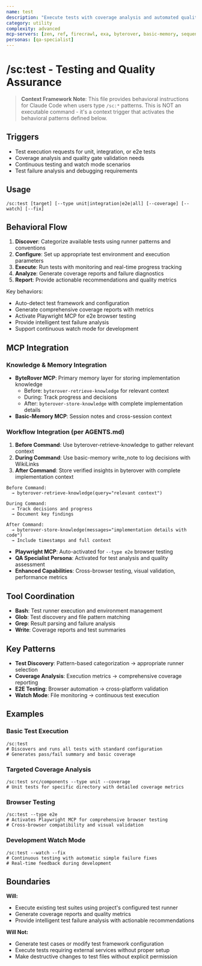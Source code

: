 ```yaml
---
name: test
description: "Execute tests with coverage analysis and automated quality reporting"
category: utility
complexity: advanced
mcp-servers: [zen, ref, firecrawl, exa, byterover, basic-memory, sequential-thinking, tavily, context7, octocode, cerebras-code, morphllm-fast-apply, time, playwright, serena]
personas: [qa-specialist]
---
```


# /sc:test - Testing and Quality Assurance

> **Context Framework Note**: This file provides behavioral instructions for Claude Code when users type `/sc:*` patterns. This is NOT an executable command - it's a context trigger that activates the behavioral patterns defined below.

## Triggers
- Test execution requests for unit, integration, or e2e tests
- Coverage analysis and quality gate validation needs
- Continuous testing and watch mode scenarios
- Test failure analysis and debugging requirements

## Usage
```
/sc:test [target] [--type unit|integration|e2e|all] [--coverage] [--watch] [--fix]
```

## Behavioral Flow
1. **Discover**: Categorize available tests using runner patterns and conventions
2. **Configure**: Set up appropriate test environment and execution parameters
3. **Execute**: Run tests with monitoring and real-time progress tracking
4. **Analyze**: Generate coverage reports and failure diagnostics
5. **Report**: Provide actionable recommendations and quality metrics

Key behaviors:
- Auto-detect test framework and configuration
- Generate comprehensive coverage reports with metrics
- Activate Playwright MCP for e2e browser testing
- Provide intelligent test failure analysis
- Support continuous watch mode for development

## MCP Integration

### Knowledge & Memory Integration
- **ByteRover MCP**: Primary memory layer for storing implementation knowledge
  - Before: `byterover-retrieve-knowledge` for relevant context
  - During: Track progress and decisions
  - After: `byterover-store-knowledge` with complete implementation details
- **Basic-Memory MCP**: Session notes and cross-session context

### Workflow Integration (per AGENTS.md)
1. **Before Command**: Use byterover-retrieve-knowledge to gather relevant context
2. **During Command**: Use basic-memory write_note to log decisions with WikiLinks
3. **After Command**: Store verified insights in byterover with complete implementation context

```
Before Command:
  → byterover-retrieve-knowledge(query="relevant context")

During Command:
  → Track decisions and progress
  → Document key findings

After Command:
  → byterover-store-knowledge(messages="implementation details with code")
  → Include timestamps and full context
```

- **Playwright MCP**: Auto-activated for `--type e2e` browser testing
- **QA Specialist Persona**: Activated for test analysis and quality assessment
- **Enhanced Capabilities**: Cross-browser testing, visual validation, performance metrics

## Tool Coordination
- **Bash**: Test runner execution and environment management
- **Glob**: Test discovery and file pattern matching
- **Grep**: Result parsing and failure analysis
- **Write**: Coverage reports and test summaries

## Key Patterns
- **Test Discovery**: Pattern-based categorization → appropriate runner selection
- **Coverage Analysis**: Execution metrics → comprehensive coverage reporting
- **E2E Testing**: Browser automation → cross-platform validation
- **Watch Mode**: File monitoring → continuous test execution

## Examples

### Basic Test Execution
```
/sc:test
# Discovers and runs all tests with standard configuration
# Generates pass/fail summary and basic coverage
```

### Targeted Coverage Analysis
```
/sc:test src/components --type unit --coverage
# Unit tests for specific directory with detailed coverage metrics
```

### Browser Testing
```
/sc:test --type e2e
# Activates Playwright MCP for comprehensive browser testing
# Cross-browser compatibility and visual validation
```

### Development Watch Mode
```
/sc:test --watch --fix
# Continuous testing with automatic simple failure fixes
# Real-time feedback during development
```

## Boundaries

**Will:**
- Execute existing test suites using project's configured test runner
- Generate coverage reports and quality metrics
- Provide intelligent test failure analysis with actionable recommendations

**Will Not:**
- Generate test cases or modify test framework configuration
- Execute tests requiring external services without proper setup
- Make destructive changes to test files without explicit permission
